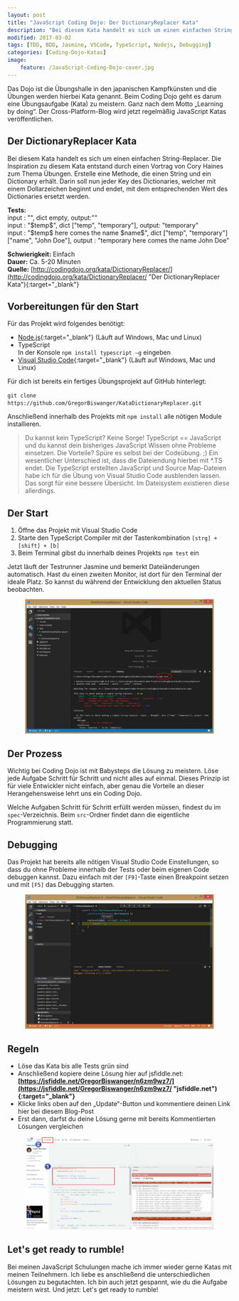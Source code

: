 ```yaml
---
layout: post
title: "JavaScript Coding Dojo: Der DictionaryReplacer Kata"
description: "Bei diesem Kata handelt es sich um einen einfachen String-Replacer."
modified: 2017-03-02
tags: [TDD, BDD, Jasmine, VSCode, TypeScript, Nodejs, Debugging]
categories: [Coding-Dojo-Katas]
image:
    feature: /JavaScript-Coding-Dojo-cover.jpg
---
```


Das Dojo ist die Übungshalle in den japanischen Kampfkünsten und die Übungen werden hierbei Kata genannt. Beim Coding Dojo geht es darum eine Übungsaufgabe (Kata) zu meistern. Ganz nach dem Motto „Learning by doing“. Der Cross-Platform-Blog wird jetzt regelmäßig JavaScript Katas veröffentlichen.  

## Der DictionaryReplacer Kata
Bei diesem Kata handelt es sich um einen einfachen String-Replacer. Die Inspiration zu diesem Kata entstand durch einen Vortrag von Cory Haines zum Thema Übungen. Erstelle eine Methode, die einen String und ein Dictionary erhält. Darin soll nun jeder Key des Dictionaries, welcher mit einem Dollarzeichen beginnt und endet, mit dem entsprechenden Wert des Dictionaries ersetzt werden. 

<!-- more -->  

**Tests:**  
input : "", dict empty, output:""  
input : "\$temp\$", dict ["temp", "temporary"], output: "temporary"  
input : "\$temp\$ here comes the name \$name\$", dict ["temp", "temporary"] ["name", "John Doe"], output : "temporary here comes the name John Doe"  

**Schwierigkeit:** Einfach  
**Dauer:** Ca. 5-20 Minuten  
**Quelle:** [http://codingdojo.org/kata/DictionaryReplacer/](http://codingdojo.org/kata/DictionaryReplacer/ "Der DictionaryReplacer Kata"){:target="_blank"}  
  
  
## Vorbereitungen für den Start
Für das Projekt wird folgendes benötigt:  
- [Node.js](http://www.nodejs.org "www.nodejs.org"){:target="_blank"} (Läuft auf Windows, Mac und Linux)  
- TypeScript  
  In der Konsole `npm install typescript –g` eingeben  
- [Visual Studio Code](http://code.visualstudio.com "http://code.visualstudio.com"){:target="_blank"} (Läuft auf Windows, Mac und Linux)  
  
Für dich ist bereits ein fertiges Übungsprojekt auf GitHub hinterlegt:  
  
`git clone https://github.com/GregorBiswanger/KataDictionaryReplacer.git`  

Anschließend innerhalb des Projekts mit `npm install` alle nötigen Module installieren.  

> Du kannst kein TypeScript? Keine Sorge! TypeScript == JavaScript und du kannst dein bisheriges JavaScript Wissen ohne Probleme einsetzen. Die Vorteile? Spüre es selbst bei der Codeübung. ;) Ein wesentlicher Unterschied ist, dass die Dateiendung hierbei mit *.TS endet. Die TypeScript erstellten JavaScript und Source Map-Dateien habe ich für die Übung von Visual Studio Code ausblenden lassen. Das sorgt für eine bessere Übersicht. Im Dateisystem existieren diese allerdings.  
  
## Der Start
1.	Öffne das Projekt mit Visual Studio Code  
2.	Starte den TypeScript Compiler mit der Tastenkombination `[strg] + [shift] + [b]`  
3.	Beim Terminal gibst du innerhalb deines Projekts `npm test` ein  

Jetzt läuft der Testrunner Jasmine und bemerkt Dateiänderungen automatisch. Hast du einen zweiten Monitor, ist dort für den Terminal der ideale Platz. So kannst du während der Entwicklung den aktuellen Status beobachten.   
  
<figure>
	<a href="/images/04/vscode-npm-test.jpg"><img src="/images/04/vscode-npm-test.jpg" alt="npm start"></a>
</figure>
  
## Der Prozess
Wichtig bei Coding Dojo ist mit Babysteps die Lösung zu meistern. Löse jede Aufgabe Schritt für Schritt und nicht alles auf einmal. Dieses Prinzip ist für viele Entwickler nicht einfach, aber genau die Vorteile an dieser Herangehensweise lehrt uns ein Coding Dojo.  

Welche Aufgaben Schritt für Schritt erfüllt werden müssen, findest du im `spec`-Verzeichnis. Beim `src`-Ordner findet dann die eigentliche Programmierung statt.
  
## Debugging
Das Projekt hat bereits alle nötigen Visual Studio Code Einstellungen, so dass du ohne Probleme innerhalb der Tests oder beim eigenen Code debuggen kannst. Dazu einfach mit der `[F9]`-Taste einen Breakpoint setzen und mit `[F5]` das Debugging starten.

<figure>
	<a href="/images/04/vscode-jasmine-debugging.jpg"><img src="/images/04/vscode-jasmine-debugging.jpg" alt="Unit Test Debugging"></a>
</figure>

## Regeln
-	Löse das Kata bis alle Tests grün sind
-	Anschließend kopiere deine Lösung hier auf jsfiddle.net:
  **[https://jsfiddle.net/GregorBiswanger/n6zm9wz7/](https://jsfiddle.net/GregorBiswanger/n6zm9wz7/ "jsfiddle.net"){:target="_blank"}**
-	Klicke links oben auf den „Update“-Button und kommentiere deinen Link hier bei diesem Blog-Post
-	Erst dann, darfst du deine Lösung gerne mit bereits Kommentierten Lösungen vergleichen

<figure>
	<a href="/images/04/jsfiddle-typescript-jasmine.jpg"><img src="/images/04/jsfiddle-typescript-jasmine.jpg" alt="jsfiddle kata mit typescript und jasmine"></a>
</figure>

## Let's get ready to rumble!
Bei meinen JavaScript Schulungen mache ich immer wieder gerne Katas mit meinen Teilnehmern. Ich liebe es anschließend die unterschiedlichen Lösungen zu begutachten. Ich bin auch jetzt gespannt, wie du die Aufgabe meistern wirst. Und jetzt: Let's get ready to rumble!

